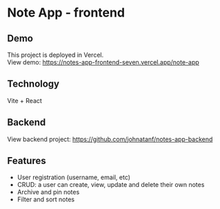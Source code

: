 # Note App - frontend

## Demo
This project is deployed in Vercel.  
View demo: https://notes-app-frontend-seven.vercel.app/note-app

## Technology
Vite + React

## Backend
View backend project: https://github.com/johnatanf/notes-app-backend

## Features
* User registration (username, email, etc)
* CRUD: a user can create, view, update and delete their own notes
* Archive and pin notes
* Filter and sort notes